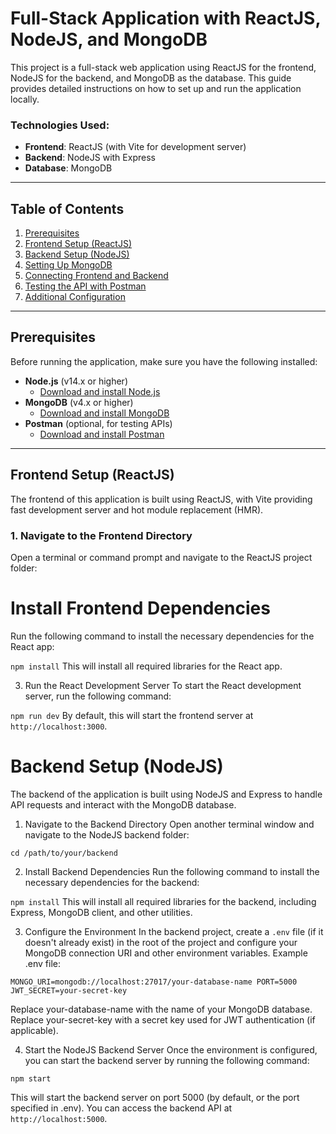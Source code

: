 # Full-Stack Application with ReactJS, NodeJS, and MongoDB

This project is a full-stack web application using ReactJS for the frontend, NodeJS for the backend, and MongoDB as the database. This guide provides detailed instructions on how to set up and run the application locally.

### Technologies Used:
- **Frontend**: ReactJS (with Vite for development server)
- **Backend**: NodeJS with Express
- **Database**: MongoDB

---

## Table of Contents

1. [Prerequisites](#prerequisites)
2. [Frontend Setup (ReactJS)](#frontend-setup-reactjs)
3. [Backend Setup (NodeJS)](#backend-setup-nodejs)
4. [Setting Up MongoDB](#setting-up-mongodb)
5. [Connecting Frontend and Backend](#connecting-frontend-and-backend)
6. [Testing the API with Postman](#testing-the-api-with-postman)
7. [Additional Configuration](#additional-configuration)

---

## Prerequisites

Before running the application, make sure you have the following installed:

- **Node.js** (v14.x or higher)
  - [Download and install Node.js](https://nodejs.org/)
- **MongoDB** (v4.x or higher)
  - [Download and install MongoDB](https://www.mongodb.com/try/download/community)
- **Postman** (optional, for testing APIs)
  - [Download and install Postman](https://www.postman.com/downloads/)

---

## Frontend Setup (ReactJS)

The frontend of this application is built using ReactJS, with Vite providing fast development server and hot module replacement (HMR).

### 1. Navigate to the Frontend Directory
Open a terminal or command prompt and navigate to the ReactJS project folder:



# Install Frontend Dependencies
Run the following command to install the necessary dependencies for the React app:


`npm install`
This will install all required libraries for the React app.

3. Run the React Development Server
To start the React development server, run the following command:


`npm run dev`
By default, this will start the frontend server at `http://localhost:3000`.

# Backend Setup (NodeJS)
The backend of the application is built using NodeJS and Express to handle API requests and interact with the MongoDB database.

1. Navigate to the Backend Directory
Open another terminal window and navigate to the NodeJS backend folder:


`cd /path/to/your/backend`

2. Install Backend Dependencies
Run the following command to install the necessary dependencies for the backend:


`npm install`
This will install all required libraries for the backend, including Express, MongoDB client, and other utilities.

3. Configure the Environment
In the backend project, create a `.env` file (if it doesn't already exist) in the root of the project and configure your MongoDB connection URI and other environment variables. Example .env file:


`MONGO_URI=mongodb://localhost:27017/your-database-name
PORT=5000
JWT_SECRET=your-secret-key`

Replace your-database-name with the name of your MongoDB database.
Replace your-secret-key with a secret key used for JWT authentication (if applicable).

4. Start the NodeJS Backend Server
Once the environment is configured, you can start the backend server by running the following command:


`npm start`

This will start the backend server on port 5000 (by default, or the port specified in .env). You can access the backend API at `http://localhost:5000`.

